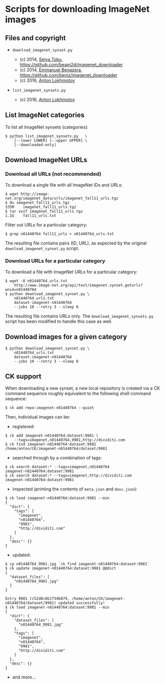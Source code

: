 # Scripts for downloading ImageNet images

## Files and copyright

- `download_imagenet_synset.py`

   - (c) 2014, [Seiya Toku](http://beam2d.net), https://github.com/beam2d/imagenet_downloader
   - (c) 2014, [Emmanuel Benazera](http://juban.free.fr), https://github.com/beniz/imagenet_downloader
   - (c) 2016, [Anton Lokhmotov](http://dividiti.com)

- `list_imagenet_synsets.py`
   - (c) 2016, [Anton Lokhmotov](http://dividiti.com)

## List ImageNet categories

To list all ImageNet synsets (categories):

```
$ python list_imagenet_synsets.py   \
    [--lower LOWER] [--upper UPPER] \
    [--downloaded-only]
```

## Download ImageNet URLs

### Download all URLs (not recommended)

To download a single file with all ImageNet IDs and URLs:
```
$ wget http://image-net.org/imagenet_data/urls/imagenet_fall11_urls.tgz
$ du imagenet_fall11_urls.tgz
335M    imagenet_fall11_urls.tgz
$ tar xvzf imagenet_fall11_urls.tgz
1.1G    fall11_urls.txt
```

Filter out URLs for a particular category:
```
$ grep n01440764 fall11_urls > n01440764_urls.txt
```

The resulting file contains pairs (ID, URL), as expected by the original
`download_imagenet_synset.py` script.

### Download URLs for a particular category

To download a file with ImageNet URLs for a particular category:

```
$ wget -O n01440764_urls.txt
    http://www.image-net.org/api/text/imagenet.synset.geturls?wnid=n01440764
$ python download_imagenet_synset.py \
    n01440764_urls.txt
    dataset-imagenet-n01440764
    --jobs 10 --retry 3 --sleep 0
```

The resulting file contains URLs only. The `download_imagenet_synsets.py`
script has been modified to handle this case as well.

## Download images for a given category

```
$ python download_imagenet_synset.py \
    n01440764_urls.txt
    dataset-imagenet-n01440764
    --jobs 10 --retry 3 --sleep 0
```

## CK support

When downloading a new synset, a new local repository is created via a CK
command sequence roughly equivalent to the following shell command sequence:

```
$ ck add repo:imagenet-n01440764 --quiet
```

Then, individual images can be:

- registered:

```
$ ck add imagenet-n01440764:dataset:9981 \
    --tags=imagenet,n01440764,9981,http://dividiti.com
$ ck find imagenet-n01440764:dataset:9981
/home/anton/CK/imagenet-n01440764/dataset/9981
```

- searched through by a combination of tags:
```
$ ck search dataset:* --tags=imagenet,n01440764
imagenet-n01440764:dataset:9981
$ ck search dataset:* --tags=imagenet,http://dividiti.com
imagenet-n01440764:dataset:9981
```

- inspected (printing the contents of `meta.json` and `desc.json`):
```
$ ck load imagenet-n01440764:dataset:9981 --min
{
  "dict": {
    "tags": [
      "imagenet",
      "n01440764",
      "9981",
      "http://dividiti.com"
    ]
  },
  "desc": {}
}
```

- updated:
```
$ cp n01440764_9981.jpg `ck find imagenet-n01440764:dataset:9981`
$ ck update imagenet-n01440764:dataset:9981 @@dict
{
  "dataset_files": [
    "n01440764_9981.jpg"
  ]
}

Entry 9981 (c52d8c8b1f54b879, /home/anton/CK/imagenet-n01440764/dataset/9981) updated successfully!
$ ck load imagenet-n01440764:dataset:9981 --min
{
  "dict": {
    "dataset_files": [
      "n01440764_9981.jpg"
    ],
    "tags": [
      "imagenet",
      "n01440764",
      "9981",
      "http://dividiti.com"
    ]
  },
  "desc": {}
}
```

- and more...
